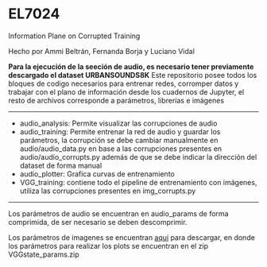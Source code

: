 # EL7024
Information Plane on Corrupted Training

Hecho por Ammi Beltrán, Fernanda Borja y Luciano Vidal

**Para la ejecución de la seeción de audio, es necesario tener previamente descargado el dataset URBANSOUNDS8K**
Este repositorio posee todos los bloques de codigo necesarios para entrenar redes, corromper datos y trabajar con el plano de información desde los cuadernos de Jupyter, el resto de archivos corresponde a parámetros, librerías e imágenes
***
* audio_analysis: Permite visualizar las corrupciones de audio
* audio_training: Permite entrenar la red de audio y guardar los parámetros, la corrupción se debe cambiar manualmente en audio/audio_data.py en base a las corrupciones presentes en audio/audio_corrupts.py además de que se debe indicar la dirección del dataset de forma manual
* audio_plotter: Grafica curvas de entrenamiento
* VGG_training: contiene todo el pipeline de entrenamiento con imágenes, utiliza las corrupciones presentes en img_corrupts.py

***
Los parámetros de audio se encuentran en audio_params de forma comprimida, de ser necesario se deben descomprimir.

Los parámetros de imagenes se encuentran [aquí](https://drive.google.com/drive/folders/1Z-6cn6ZPKIJFL83lxCQgFRx05dqf7jSU?usp=sharing) para descargar, en donde los parámetros para realizar los plots se encuentran en el zip VGGstate_params.zip
